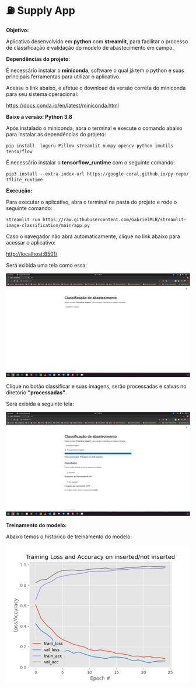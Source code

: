 
# :fuelpump: Supply App



**Objetivo:**

Aplicativo desenvolvido em **python**  com **streamlit**, para facilitar o processo de classificação e validação do modelo de abastecimento em campo.

**Dependências do projeto:**

É necessário instalar o **miniconda**, software o qual já tem o python e suas principais ferramentas para utilizar o aplicativo.

Acesse o link abaixo, e efetue o download da versão correta do miniconda para seu sistema operacional:

https://docs.conda.io/en/latest/miniconda.html

**Baixe a versão: Python 3.8**


Após instalado o miniconda,  abra o terminal e execute o comando abaixo para instalar as dependências do projeto:

	pip install  loguru Pillow streamlit numpy opencv-python imutils tensorflow

É necessário instalar o **tensorflow_runtime** com o seguinte comando:

	pip3 install --extra-index-url https://google-coral.github.io/py-repo/ tflite_runtime


**Execução:**

Para executar o aplicativo, abra o terminal na pasta do projeto e rode o seguinte comando:

	streamlit run https://raw.githubusercontent.com/GabrielMLB/streamlit-image-classification/main/app.py

Caso o navegador não abra automaticamente, clique no link abaixo para acessar o aplicativo:

<a href='http://localhost:8501/'>http://localhost:8501/</a>

Será exibida uma tela como essa:

<img src='01.png' alt='aplicativo'>

Clique no botão classificar e suas imagens, serão processadas e salvas no diretório **"processadas"**.


Será exibida a seguinte tela:

<img src='02.png' alt='aplicativo'>


**Treinamento do modelo:**

Abaixo temos o histórico de treinamento do modelo:

<img src='train.png' alt='histórico de treinamento'>



